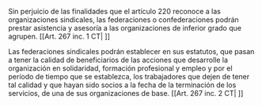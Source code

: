 Sin perjuicio de las finalidades que el artículo 220 reconoce a las organizaciones sindicales, las federaciones o confederaciones podrán prestar asistencia y asesoría a las organizaciones de inferior grado que agrupen. [[Art. 267 inc. 1 CT| ]]

Las federaciones sindicales podrán establecer en sus estatutos, que pasan a tener la calidad de beneficiarios de las acciones que desarrolle la organización en solidaridad, formación profesional y empleo y por el período de tiempo que se establezca, los trabajadores que dejen de tener tal calidad y que hayan sido socios a la fecha de la terminación de los servicios, de una de sus organizaciones de base. [[Art. 267 inc. 2 CT| ]]